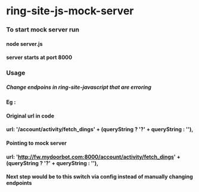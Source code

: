 # ring-site-js-mock-server

### To start mock server run

#### node server.js

#### server starts at port 8000

### Usage

#####  Change endpoins in ring-site-javascript that are erroring 

#### Eg :

#### Original url in code

#### url: '/account/activity/fetch_dings' + (queryString ? '?' + queryString : ''),

#### Pointing to mock server

#### url: 'http://fw.mydoorbot.com:8000/account/activity/fetch_dings' + (queryString ? '?' + queryString : ''),


#### Next step would be to this switch via config instead of manually changing endpoints